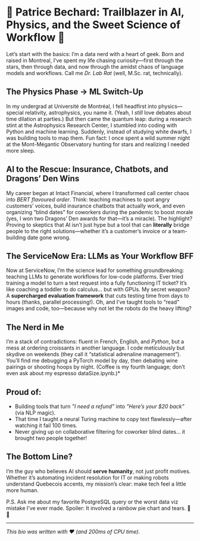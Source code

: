 # 🌟 **Patrice Bechard: Trailblazer in AI, Physics, and the Sweet Science of Workflow** 🌟  

Let’s start with the basics: I’m a data nerd with a heart of geek. Born and raised in Montreal, I’ve spent my life chasing curiosity—first through the stars, then through data, and now through the amidst chaos of language models and workflows. Call me *Dr. Lab Rat* (well, M.Sc. rat, technically).  

## **The Physics Phase → ML Switch-Up**  
In my undergrad at Université de Montréal, I fell headfirst into physics—special relativity, astrophysics, you name it. (Yeah, I *still* love debates about time dilation at parties.) But then came the quantum leap: during a research stint at the Astrophysics Research Center, I stumbled into coding with Python and machine learning. Suddenly, instead of studying white dwarfs, I was building tools to map them. Fun fact: I once spent a wild summer night at the Mont-Mégantic Observatory hunting for stars and realizing I needed more sleep.  

## **AI to the Rescue: Insurance, Chatbots, and Dragons’ Den Wins**  
My career began at Intact Financial, where I transformed call center chaos into *BERT flavoured order*. Think: teaching machines to spot angry customers’ voices, build insurance chatbots that actually work, and even organizing “blind dates” for coworkers during the pandemic to boost morale (yes, I won two Dragons’ Den awards for that—it’s a miracle). The highlight? Proving to skeptics that AI isn’t just hype but a tool that can **literally** bridge people to the right solutions—whether it’s a customer’s invoice or a team-building date gone wrong.  

## **The ServiceNow Era: LLMs as Your Workflow BFF**  
Now at ServiceNow, I’m the science lead for something groundbreaking: teaching LLMs to generate workflows for low-code platforms. Ever tried training a model to turn a text request into a fully functioning IT ticket? It’s like coaching a toddler to do calculus… but with GPUs. My secret weapon? A **supercharged evaluation framework** that cuts testing time from days to hours (thanks, parallel processing!). Oh, and I’ve taught tools to “read” images and code, too—because why not let the robots do the heavy lifting?  

## **The Nerd in Me**  
I’m a stack of contradictions: fluent in French, English, and *Python*, but a mess at ordering croissants in another language. I code meticulously but skydive on weekends (they call it “statistical adrenaline management”). You’ll find me debugging a PyTorch model by day, then debating wine pairings or shooting hoops by night. (Coffee is my fourth language; don’t even ask about my espresso dataSize.ipynb.)*  

## **Proud of:**  
- Building tools that turn *”I need a refund”* into *”Here’s your $20 back”* (via NLP magic).  
- That time I taught a neural Turing machine to copy text flawlessly—after watching it fail 100 times.  
- Never giving up on collaborative filtering for coworker blind dates… it brought two people together!  

## **The Bottom Line?**  
I’m the guy who believes AI should **serve humanity**, not just profit motives. Whether it’s automating incident resolution for IT or making robots understand Quebecois accents, my mission’s clear: make tech feel a little more human.  

P.S. Ask me about my favorite PostgreSQL query or the worst data viz mistake I’ve ever made. Spoiler: It involved a rainbow pie chart and tears. 🥧🔥  

---  
*This bio was written with ❤️ (and 200ms of CPU time).*